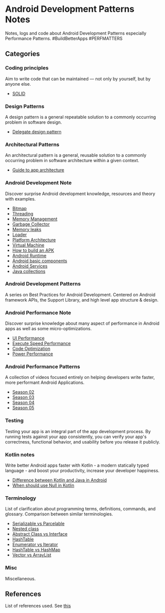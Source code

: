 # Android Development Patterns Notes

Notes, logs and code about Android Development Patterns especially Performance Patterns. #BuildBetterApps #PERFMATTERS

## Categories

### Coding principles

Aim to write code that can be maintained — not only by yourself, but by anyone else.

* [SOLID](cates/coding_principle/coding_principle.md#solid)


### Design Patterns

A design pattern is a general repeatable solution to a commonly occurring problem in software design.

* [Delegate design pattern](cates/design_patterns/design_patterns.md#delegate-design-pattern)


### Architectural Patterns

An architectural pattern is a general, reusable solution to a commonly occurring problem in software architecture within a given context.

* [Guide to app architecture](cates/architectural_patterns/architectural_patterns.md#guide-to-app-architecture)


### Android Development Note

Discover surprise Android development knowledge, resources and theory with examples.

* [Bitmap](cates/development_note/note.md#bitmap)
* [Threading](cates/development_note/note.md#threading)
* [Memory Management](cates/development_note/note.md#memory-management)
* [Garbage Collector](cates/development_note/note.md#garbage-collector)
* [Memory leaks](cates/development_note/note.md#memory-leaks)
* [Loader](cates/development_note/note.md#loader)
* [Platform Architecture](cates/development_note/note.md#platform-architecture)
* [Virtual Machine](cates/development_note/note.md#virtual-machine)
* [How to build an APK](cates/development_note/note.md#how-to-build-an-apk)
* [Android Runtime](cates/development_note/note.md#android-runtime)
* [Android basic components](cates/development_note/note.md#android-basic-components)
* [Android Services](cates/development_note/note.md#android-services)
* [Java collections](cates/development_note/note.md#java-collections)


### Android Development Patterns

A series on Best Practices for Android Development. Centered on Android framework APIs, the Support Library, and high level app structure & design. 


### Android Performance Note

Discover surprise knowledge about many aspect of performance in Android apps as well as some micro-optimizations.

* [UI Performance](cates/performance_note/performance_note.md#ui-performance)
* [Execute Speed Performance](cates/performance_note/performance_note.md#execute-speed-performance)
* [Code Optimization](cates/performance_note/performance_note.md#code-optimization)
* [Power Performance](cates/performance_note/performance_note.md#power-performance)


### Android Performance Patterns

A collection of videos focused entirely on helping developers write faster, more performant Android Applications.

* [Season 02](cates/performance_patterns/performance_patterns.md#season-02)
* [Season 03](cates/performance_patterns/performance_patterns.md#season-03)
* [Season 04](cates/performance_patterns/performance_patterns.md#season-04)
* [Season 05](cates/performance_patterns/performance_patterns.md#season-05)


### Testing

Testing your app is an integral part of the app development process. By running tests against your app consistently, you can verify your app's correctness, functional behavior, and usability before you release it publicly.




### Kotlin notes

Write better Android apps faster with Kotlin - a modern statically typed language - and boost your productivity, increase your developer happiness. 

* [Difference between Kotlin and Java in Android](cates/kotlin/kotlin_note.md#difference-between-kotlin-and-java-in-android)
* [When should use Null in Kotlin](cates/kotlin/kotlin_note.md#when-should-use-null-in-kotlin)


### Terminology

List of clarification about programming terms, definitions, commands, and glossary. Comparison between similar terminologies.

* [Serializable vs Parcelable](cates/terminology/terminology.md#serializable-vs-parcelable)
* [Nested class](cates/terminology/terminology.md#nested-class)
* [Abstract Class vs Interface](cates/terminology/terminology.md#abstract-class-vs-interface)
* [HashTable](cates/terminology/terminology.md#hashtable)
* [Enumerator vs Iterator](cates/terminology/terminology.md#enumerator-vs-iterator)
* [HashTable vs HashMap](cates/terminology/terminology.md#hashtable-vs-hashmap)
* [Vector vs ArrayList](cates/terminology/terminology.md#vector-vs-arraylist)


### Misc

Miscellaneous.


## References

List of references used. See [this](cates/references.md)
